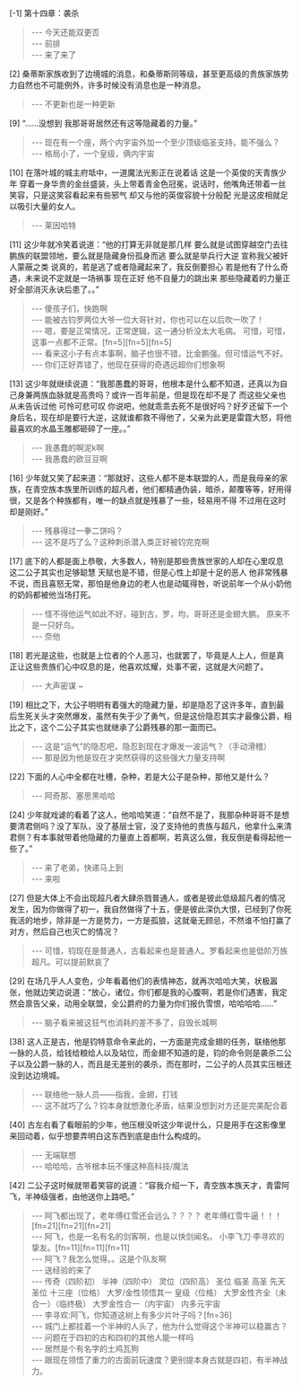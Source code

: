 
[-1] 第十四章：袭杀
>--- 今天还能双更否<br>
>--- 前排<br>
>--- 来了来了<br>

[2] 桑蒂斯家族收到了边境城的消息，和桑蒂斯同等级，甚至更高级的贵族家族势力自然也不可能例外，许多时候没有消息也是一种消息。
>--- 不更新也是一种更新<br>

[9] “……没想到 我那哥哥居然还有这等隐藏着的力量。”
>--- 现在有一个座，两个内宇宙外加一个至少顶级临圣支持，能不强么？<br>
>--- 格局小了，一个皇级，俩内宇宙<br>

[10] 在落叶城的城主府坻中，一道魔法光影正在说着话 这是一个英俊的天青族少年 穿着一身华贵的金丝盛装，头上带着青金色冠冕，说话时，他嘴角还带着一丝笑容，只是这笑容看起来有些邪气 却又与他的英俊容貌十分般配 光是这皮相就足以吸引大量的女人。
>--- 莱因哈特<br>

[11] 这少年就冷笑着说道：“他的打算无非就是那几样 要么就是试图穿越空门去往鹏族的联盟领地，要么就是隐藏身份孤身而逃 要么就是举兵行大逆 宣称我父被奸人蒙蔽之类 说真的，若是逃了或者隐藏起来了，我反倒要担心 若是他有了什么奇遇，未来说不定就是一场祸事 现在正好 他不自量力的跳出来 那些隐藏着的力量正好全部消灭永诀后患了。。”
>--- 傻孩子们，快跑啊<br>
>--- 能被古钧罗两位大爷一位大哥针对，你也可以在以后吹一吹了！<br>
>--- 嗯，要是正常情况，正常逻辑，这一通分析没太大毛病。  可惜，可惜，这事一点都不正常。[fn=5][fn=5][fn=5]<br>
>--- 看来这小子有点本事啊，脑子也很不错，比金鹏强。但可惜运气不好。<br>
>--- 你们正好弄错了，他现在获得的奇遇远超你们想象啊<br>

[13] 这少年就继续说道：“我那愚蠢的哥哥，他根本是什么都不知道，还真以为自己身兼两族血脉就是高贵吗？或许一百年前是，但是现在却不是了 而这些父亲也从未告诉过他 可怜可悲可叹 你说吧，他就乖乖去死不是很好吗？好歹还留下一个身后名，现在却是要行大逆，这就谁都救不得他了，父亲为此更是雷霆大怒，将他最喜欢的水晶玉雕都砸碎了一座。。”
>--- 我愚蠢的啊泥k啊<br>
>--- 我愚蠢的欧豆豆啊<br>

[16] 少年就又笑了起来道：“那就好，这些人都不是本联盟的人，而是我母亲的家族，在青空族本族里所训练的超凡者，他们都精通伪装，暗杀，颠覆等等，好用得很，又是各个种族都有，唯一的缺点就是残暴了一些，轻易用不得 不过用在这时却是刚好。”
>--- 残暴得过一拳二饼吗？<br>
>--- 这不是巧了么？这种刺杀潜入类正好被钧完克啊<br>

[17] 底下的人都是面上恭敬，大多数人，特别是那些贵族世家的人却在心里叹息 这二公子其实也足够聪慧 天赋也是不错，但是心性上却是十足的恶人 他非常残暴不说，而且喜怒无常，那怕是他身边的老人也是动辄得咎，听说前年一个从小奶他的奶妈都被他当场打死。
>--- 怪不得他运气如此不好，碰到古，罗，均，哥哥还是金翅大鹏。  原来不是一只好鸟。<br>
>--- 奈他<br>

[18] 若光是这些，也就是上位者的个人恶习，也就罢了，毕竟是人上人，但是真正让这些贵族们心中叹息的是，他喜欢炫耀，处事不密，这就是大问题了。
>--- 大声密谋 ~<br>

[19] 相比之下，大公子明明有着强大的隐藏力量，却是隐忍了这许多年，直到最后生死关头才突然爆发，虽然有失于少了勇气，但是这份隐忍其实才最像公爵，相比之下，这个二公子其实也就继承了公爵残暴的那一面而已。
>--- 这是“运气”的隐忍吧，隐忍到现在才爆发一波运气？（手动滑稽）<br>
>--- 那是因为他是现在才突然获得的这些强大力量支持啊<br>

[22] 下面的人心中全都在吐槽，杂种，若是大公子是杂种，那他又是什么？
>--- 阿奇那、塞思黑哈哈<br>

[24] 少年就戏谑的看着了这人，他哈哈笑道：“自然不是了，我那杂种哥哥不是想要清君侧吗？没了军队，没了基层士官，没了支持他的贵族与超凡，他拿什么来清君侧？有本事就带着他隐藏的力量直上首都啊，若真这么做，我反倒是看得起他一些了。”
>--- 来了老弟，快递马上到<br>
>--- 来啦<br>

[27] 但是大体上不会出现超凡者大肆杀戮普通人，或者是彼此低级超凡者的情况发生，因为你做得了初一，我自然做得了十五，便是彼此深仇大恨，已经到了你死我活的地步，除非是一方是势力，一方是孤狼，这就毫无顾忌，不然谁不怕打赢了对方，然后自己也灭亡的情况？
>--- 可惜，钧现在是普通人，古看起来也是普通人。罗看起来也是低阶万族超凡。可以提前默哀了<br>

[29] 在场几乎人人变色，少年看着他们的表情神态，就再次哈哈大笑，状极嚣张，他就边笑边说道：“放心，诸位，你们都是我的心腹啊，若是你们遇害，我定然会禀告父亲，动用全联盟，全公爵府的力量为你们报仇雪恨，哈哈哈哈……”
>--- 脑子看来被这狂气也消耗的差不多了，自毁长城啊<br>

[38] 这人正是古，他是钧特意命令来此的，一方面是完成金翅的任务，联络他那一脉的人员，给钱给粮给人以及站位，而金翅不知道的是，钧的命令则是袭杀二公子以及公爵一脉的人，而且是无差别的袭杀，而在那时，二公子的人员其实压根还没到达边境城。
>--- 联络他一脉人员——指我，金翅，打钱<br>
>--- 这不就巧了么？钧本身就想激化矛盾，结果没想到对方还是完美配合着<br>

[40] 古左右看了看眼前的少年，他压根没听这少年说什么，只是用手在这影像里来回动着，似乎想要弄明白这东西到底是由什么构成的。
>--- 无端联想<br>
>--- 哈哈哈，古爷根本玩不懂这种高科技/魔法<br>

[42] 二公子这时候就带着笑容的说道：“容我介绍一下，青空族本族天才，青雷阿飞，半神级强者，由他送你上路吧。”
>--- 阿飞都出现了，老年傅红雪还会远么？？？？  老年傅红雪牛逼！！！[fn=21][fn=21][fn=21]<br>
>--- 阿飞，也是一名有名的剑客啊，也是以快剑闻名。  小李飞刀·李寻欢的挚友。[fn=11][fn=11][fn=11]<br>
>--- 阿飞？我怎么觉得。。这是个队友啊<br>
>--- 送经验的来了<br>
>--- 传奇（四阶初）
半神（四阶中）
灵位（四阶高）
圣位
临圣
高圣
先天圣位
十三座（位格）
大罗/金性领悟其一
皇级（位格）
大罗金性齐全（未合一）（临终极）
大罗金性合一（内宇宙）
内多元宇宙<br>
>--- 李寻欢:阿飞，你知道这树上有多少片叶子吗？[fn=36]<br>
>--- 城门上都挂着一个半神的人头了，他为什么觉得这个半神可以稳赢古？<br>
>--- 问题在于四初的古和四初的其他人能一样吗<br>
>--- 居然是个有名字的土鸡瓦狗<br>
>--- 跟现在领悟了重力的古面前玩速度？更别提本身古就是四初，有半神战力。<br>
